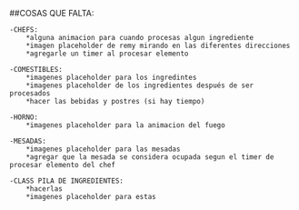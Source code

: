 ##COSAS QUE FALTA:

    -CHEFS: 
        *alguna animacion para cuando procesas algun ingrediente
        *imagen placeholder de remy mirando en las diferentes direcciones
        *agregarle un timer al procesar elemento

    -COMESTIBLES:
        *imagenes placeholder para los ingredintes
        *imagenes placeholder de los ingredientes después de ser procesados
        *hacer las bebidas y postres (si hay tiempo)

    -HORNO:
        *imagenes placeholder para la animacion del fuego

    -MESADAS:
        *imagenes placeholder para las mesadas
        *agregar que la mesada se considera ocupada segun el timer de procesar elemento del chef

    -CLASS PILA DE INGREDIENTES:
        *hacerlas
        *imagenes placeholder para estas

        
